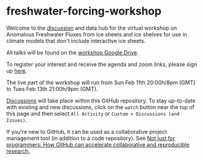 # freshwater-forcing-workshop

Welcome to the [discussion](https://github.com/NASA-GISS/freshwater-forcing-workshop/discussions) and data hub for the virtual workshop on Anomalous Freshwater Fluxes from ice sheets and ice shelves for use in climate models that don't include interactive ice sheets.  

All talks will be found on the [workshop Google Drive](https://drive.google.com/drive/u/0/folders/1A4Npk28JKi60uifOFx4LpSZmL8ZHXUyt).  

To register your interest and receive the agenda and zoom links, please sign up [here](https://docs.google.com/forms/d/e/1FAIpQLScUSB9fwCChCLmczZK3FDs7tDQPSuq3EJzwHbJnEyt09kNR6A/viewform).  

The live part of the workshop will run from Sun Feb 11th 20:00h/8pm (GMT) to Tues Feb 13th 21:00h/9pm (GMT).

[Discussions](https://github.com/NASA-GISS/freshwater-forcing-workshop/discussions) will take place within this GitHub repository. To stay up-to-date with existing and new discussions, click on the `watch` button near the top of this page and then select `All Activity` or `Custom > Discussions (and Issues)`. 

If you're new to GitHub, it can be used as a collaborative project management tool (in addition to a code repository). See [Not just for programmers: How GitHub can accelerate collaborative and reproducible research.](https://besjournals.onlinelibrary.wiley.com/doi/10.1111/2041-210X.14108)

